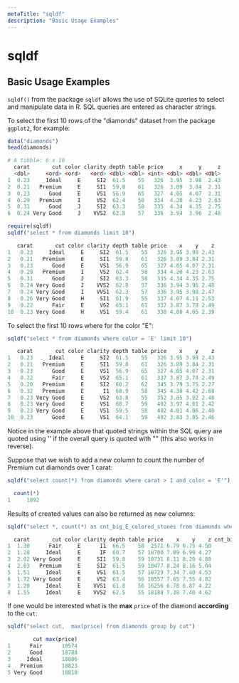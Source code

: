 ```yaml
---
metaTitle: "sqldf"
description: "Basic Usage Examples"
---
```


# sqldf



## Basic Usage Examples


`sqldf()` from the package `sqldf` allows the use of SQLite queries to select and manipulate data in R. SQL queries are entered as character strings.

To select the first 10 rows of the "diamonds" dataset from the package `ggplot2`, for example:

```r
data("diamonds")
head(diamonds)

```

> 

```r
# A tibble: 6 x 10
  carat       cut color clarity depth table price     x     y     z
  <dbl>     <ord> <ord>   <ord> <dbl> <dbl> <int> <dbl> <dbl> <dbl>
1  0.23     Ideal     E     SI2  61.5    55   326  3.95  3.98  2.43
2  0.21   Premium     E     SI1  59.8    61   326  3.89  3.84  2.31
3  0.23      Good     E     VS1  56.9    65   327  4.05  4.07  2.31
4  0.29   Premium     I     VS2  62.4    58   334  4.20  4.23  2.63
5  0.31      Good     J     SI2  63.3    58   335  4.34  4.35  2.75
6  0.24 Very Good     J    VVS2  62.8    57   336  3.94  3.96  2.48

```




```r
require(sqldf)
sqldf("select * from diamonds limit 10")

```

> 

```r
   carat       cut color clarity depth table price    x    y    z
1   0.23     Ideal     E     SI2  61.5    55   326 3.95 3.98 2.43
2   0.21   Premium     E     SI1  59.8    61   326 3.89 3.84 2.31
3   0.23      Good     E     VS1  56.9    65   327 4.05 4.07 2.31
4   0.29   Premium     I     VS2  62.4    58   334 4.20 4.23 2.63
5   0.31      Good     J     SI2  63.3    58   335 4.34 4.35 2.75
6   0.24 Very Good     J    VVS2  62.8    57   336 3.94 3.96 2.48
7   0.24 Very Good     I    VVS1  62.3    57   336 3.95 3.98 2.47
8   0.26 Very Good     H     SI1  61.9    55   337 4.07 4.11 2.53
9   0.22      Fair     E     VS2  65.1    61   337 3.87 3.78 2.49
10  0.23 Very Good     H     VS1  59.4    61   338 4.00 4.05 2.39

```




To select the first 10 rows where for the color "E":

```r
sqldf("select * from diamonds where color = 'E' limit 10")

```

> 

```r
   carat       cut color clarity depth table price    x    y    z
1   0.23     Ideal     E     SI2  61.5    55   326 3.95 3.98 2.43
2   0.21   Premium     E     SI1  59.8    61   326 3.89 3.84 2.31
3   0.23      Good     E     VS1  56.9    65   327 4.05 4.07 2.31
4   0.22      Fair     E     VS2  65.1    61   337 3.87 3.78 2.49
5   0.20   Premium     E     SI2  60.2    62   345 3.79 3.75 2.27
6   0.32   Premium     E      I1  60.9    58   345 4.38 4.42 2.68
7   0.23 Very Good     E     VS2  63.8    55   352 3.85 3.92 2.48
8   0.23 Very Good     E     VS1  60.7    59   402 3.97 4.01 2.42
9   0.23 Very Good     E     VS1  59.5    58   402 4.01 4.06 2.40
10  0.23      Good     E     VS1  64.1    59   402 3.83 3.85 2.46

```




Notice in the example above that quoted strings within the SQL query are quoted using '' if the overall query is quoted with "" (this also works in reverse).

Suppose that we wish to add a new column to count the number of Premium cut diamonds over 1 carat:

```r
sqldf("select count(*) from diamonds where carat > 1 and color = 'E'")

```

> 

```r
  count(*)
1     1892

```




Results of created values can also be returned as new columns:

```r
sqldf("select *, count(*) as cnt_big_E_colored_stones from diamonds where carat > 1 and color = 'E' group by clarity")

```

> 

```r
  carat       cut color clarity depth table price    x    y    z cnt_big_E_colored_stones
1  1.30      Fair     E      I1  66.5    58  2571 6.79 6.75 4.50                       65
2  1.28     Ideal     E      IF  60.7    57 18700 7.09 6.99 4.27                       28
3  2.02 Very Good     E     SI1  59.8    59 18731 8.11 8.20 4.88                      499
4  2.03   Premium     E     SI2  61.5    59 18477 8.24 8.16 5.04                      666
5  1.51     Ideal     E     VS1  61.5    57 18729 7.34 7.40 4.53                      158
6  1.72 Very Good     E     VS2  63.4    56 18557 7.65 7.55 4.82                      318
7  1.20     Ideal     E    VVS1  61.8    56 16256 6.78 6.87 4.22                       52
8  1.55     Ideal     E    VVS2  62.5    55 18188 7.38 7.40 4.62                      106

```




If one would be interested what is the **max** `price` of the diamond **according** to the `cut`:

```r
sqldf("select cut,  max(price) from diamonds group by cut")

        cut max(price)
1      Fair      18574
2      Good      18788
3     Ideal      18806
4   Premium      18823
5 Very Good      18818

```

